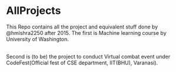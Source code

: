 # AllProjects
<p> This Repo contains all the project and equivalent stuff done by @hmishra2250 after 2015. The first is Machine learning course by University of Washington. </p> <br> 
Second is (to be) the project to conduct Virtual combat event under CodeFest(Official fest of CSE department, IIT(BHU), Varanasi).
